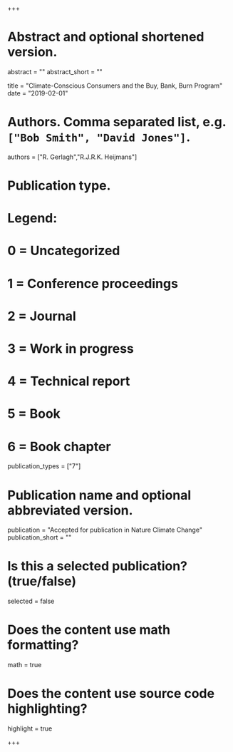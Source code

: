 +++
# Abstract and optional shortened version.
abstract = ""
abstract_short = ""

title = "Climate-Conscious Consumers and the Buy, Bank, Burn Program"
date = "2019-02-01"

# Authors. Comma separated list, e.g. `["Bob Smith", "David Jones"]`.
authors = ["R. Gerlagh","R.J.R.K. Heijmans"]
# Publication type.
# Legend:
# 0 = Uncategorized
# 1 = Conference proceedings
# 2 = Journal
# 3 = Work in progress
# 4 = Technical report
# 5 = Book
# 6 = Book chapter
publication_types = ["7"]

# Publication name and optional abbreviated version.
publication = "Accepted for publication in Nature Climate Change"
publication_short = ""

# Is this a selected publication? (true/false)
selected = false


# Does the content use math formatting?
math = true

# Does the content use source code highlighting?
highlight = true

+++
